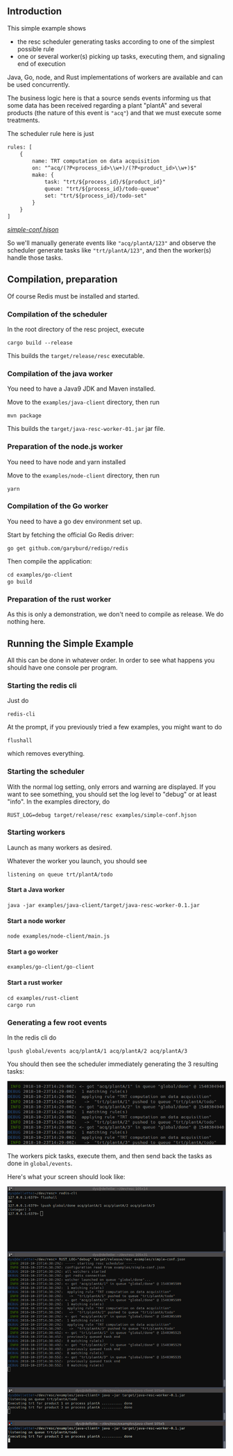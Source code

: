 
## Introduction

This simple example shows

* the resc scheduler generating tasks according to one of the simplest possible rule
* one or several worker(s) picking up tasks, executing them, and signaling end of execution

Java, Go, node, and Rust implementations of workers are available and can be used concurrently.

The business logic here is that a source sends events informing us that some data has been received regarding a plant "plantA" and several products (the nature of this event is `"acq"`) and that we must execute some treatments.

The scheduler rule here is just

	rules: [
		{
			name: TRT computation on data acquisition
			on: "^acq/(?P<process_id>\\w+)/(?P<product_id>\\w+)$"
			make: {
				task: "trt/${process_id}/${product_id}"
				queue: "trt/${process_id}/todo-queue"
				set: "trt/${process_id}/todo-set"
			}
		}
	]

*[simple-conf.hjson](simple-conf.hjson)*


So we'll manually generate events like `"acq/plantA/123"` and observe the scheduler generate tasks like `"trt/plantA/123"`, and then the worker(s) handle those tasks.

## Compilation, preparation

Of course Redis must be installed and started.

### Compilation of the scheduler

In the root directory of the resc project, execute

	cargo build --release

This builds the `target/release/resc` executable.

### Compilation of the java worker

You need to have a Java9 JDK and Maven installed.

Move to the `examples/java-client` directory, then run

	mvn package

This builds the `target/java-resc-worker-01.jar` jar file.

### Preparation of the node.js worker

You need to have node and yarn installed

Move to the `examples/node-client` directory, then run

	yarn

### Compilation of the Go worker

You need to have a go dev environment set up.

Start by fetching the official Go Redis driver:

	go get github.com/garyburd/redigo/redis

Then compile the application:

	cd examples/go-client
	go build

### Preparation of the rust worker

As this is only a demonstration, we don't need to compile as release. We do nothing here.

## Running the Simple Example

All this can be done in whatever order. In order to see what happens you should have one console per program.

### Starting the redis cli

Just do

	redis-cli

At the prompt, if you previously tried a few examples, you might want to do

	flushall

which removes everything.

### Starting the scheduler


With the normal log setting, only errors and warning are displayed.
If you want to see something, you should set the log level to "debug" or at least "info". In the examples directory, do

	RUST_LOG=debug target/release/resc examples/simple-conf.hjson

### Starting workers

Launch as many workers as desired.

Whatever the worker you launch, you should see

	listening on queue trt/plantA/todo

#### Start a Java worker

	java -jar examples/java-client/target/java-resc-worker-0.1.jar

#### Start a node worker

	node examples/node-client/main.js

#### Start a go worker

	examples/go-client/go-client

#### Start a rust worker

	cd examples/rust-client
	cargo run


### Generating a few root events

In the redis cli do

	lpush global/events acq/plantA/1 acq/plantA/2 acq/plantA/3

You should then see the scheduler immediately generating the 3 resulting tasks:

![generated tasks](doc/simple-example-generated-tasks.png)

The workers pick tasks, execute them, and then send back the tasks as done in `global/events`.

Here's what your screen should look like:

![complete run](doc/simple-example-complete.png)


